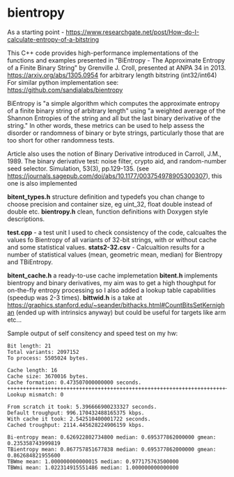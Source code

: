 # bientropy
As a starting point - https://www.researchgate.net/post/How-do-I-calculate-entropy-of-a-bitstring

This C++ code provides high-performance implementations of the functions and examples presented in "BiEntropy - The Approximate Entropy of a Finite Binary String" by Grenville J. Croll, presented at ANPA 34 in 2013. https://arxiv.org/abs/1305.0954 for arbitrary length bitstring (int32/int64)
For similar python implementation see: https://github.com/sandialabs/bientropy

BiEntropy is "a simple algorithm which computes the approximate entropy of a finite binary string of arbitrary length" using "a weighted average of the Shannon Entropies of the string and all but the last binary derivative of the string." In other words, these metrics can be used to help assess the disorder or randomness of binary or byte strings, particularly those that are too short for other randomness tests. 

Article also uses the notion of Binary Derivative introduced in Carroll, J.M., 1989. The binary derivative test: noise filter, crypto aid, and random-number seed selector. Simulation, 53(3), pp.129-135. (see https://journals.sagepub.com/doi/abs/10.1177/003754978905300307), this one is also implemented

**bitent_types.h** structure definition and typedefs you chan change to choose precision and container size, eg uint_32, float double instead of double etc.
**bientropy.h** clean, function definitions with Doxygen style descriptions. 

**test.cpp** - a test unit I used to check consistency of the code, calcualtes the values fo Bientropy of all variants of 32-bit strings, with or without cache and some statistical values.
**stats2-32.csv** - Calcualtion results for a number of statistical values (mean, geometric mean, median) for Bientropy and TBiEntropy. 

**bitent_cache.h** a ready-to-use cache implemetation
**bitent.h** implements bientropy and binary derivatives, my aim was to get a high thoughput for on-the-fly entropy processing so I also added a lookup table capabilities (speedup was 2-3 times).
**bittwid.h** is a take at https://graphics.stanford.edu/~seander/bithacks.html#CountBitsSetKernighan (ended up with intrinsics anyway) but could be useful for targets like arm etc...

 Sample output of self consitency and speed test on my hw:
```
Bit length: 21
Total variants: 2097152
To process: 5505024 bytes.

Cache length: 16
Cache size: 3670016 bytes.
Cache formation: 0.473507000000000 seconds.
++++++++++++++++++++++++++++++++++++++++++++++++++++++++++++++++++++++++++++++++++++++++++++++++++++
Lookup mismatch: 0

From scratch it took: 5.396666900233327 seconds.
Default troughput: 996.170432488165375 kbps.
With cache it took: 2.542510400001722 seconds.
Cached troughput: 2114.445628224906159 kbps.

Bi-entropy mean: 0.626922802734800 median: 0.695377862000000 gmean: 0.235358743999819
TBientropy mean: 0.867757851677838 median: 0.695377862000000 gmean: 0.862684821955600
TBWme mean: 1.000000000000015 median: 0.977175763500000
TBWmi mean: 1.022314915551486 median: 1.000000000000000
```

